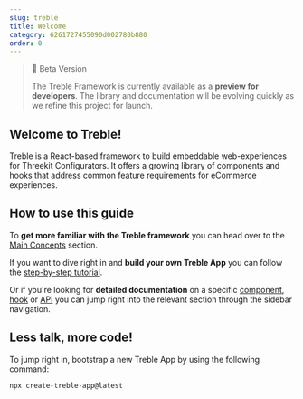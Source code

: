 ```yaml
---
slug: treble
title: Welcome
category: 6261727455090d002780b880
order: 0
---
```


> 📘 Beta Version
>
> The Treble Framework is currently available as a **preview for developers**. The library and documentation will be evolving quickly as we refine this project for launch.

## Welcome to Treble!

Treble is a React-based framework to build embeddable web-experiences for Threekit Configurators. It offers a growing library of components and hooks that address common feature requirements for eCommerce experiences.

## How to use this guide

To **get more familiar with the Treble framework** you can head over to the [Main Concepts](main-concepts-introduction) section.

If you want to dive right in and **build your own Treble App** you can follow the [step-by-step tutorial](tutorial-setup).

Or if you're looking for **detailed documentation** on a specific [component](components-overview), [hook](hooks-overview) or [API](treble-js-treble-api) you can jump right into the relevant section through the sidebar navigation.

## Less talk, more code!

To jump right in, bootstrap a new Treble App by using the following command:

```bash
npx create-treble-app@latest
```
